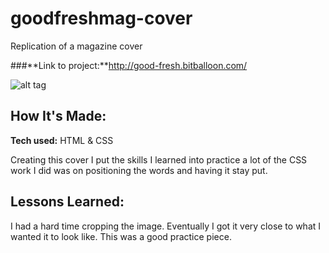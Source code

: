 # goodfreshmag-cover
Replication of a magazine cover


###**Link to project:**http://good-fresh.bitballoon.com/


![alt tag](http://i.imgur.com/QEVtPDg.png?1)


## How It's Made:


**Tech used:** HTML & CSS


Creating this cover I put the skills I learned into practice a lot of the CSS work I did was on positioning the words and having it stay put. 


## Lessons Learned:


I had a hard time cropping the image.  Eventually I got it very close to what I wanted it to look like. This was a good practice piece.
